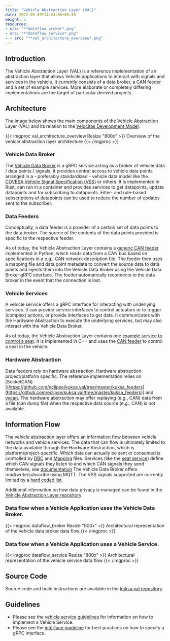 ```yaml
---
title: "Vehicle Abstraction Layer (VAL)"
date: 2022-05-09T14:24:56+05:30
weight: 3
resources:
- src: "**dataflow_broker*.png"
- src: "**dataflow_service*.png"
- - src: "**val_architecture_overview*.png"
---
```


## Introduction

The Vehicle Abstraction Layer (VAL) is a reference implementation of an abstraction layer that allows Vehicle applications
to interact with signals and services in the vehicle.
It currently consists of a data broker, a CAN feeder and a set of example services.
More elaborate or completely differing implementations are the target of particular derived projects.

## Architecture

The image below shows the main components of the Vehicle Abstraction Layer (VAL) and its relation to the [Velocitas Development Model](/docs/development-model.md).

{{< imgproc val_architecture_overview Resize "800x" >}}
  Overview of the vehicle abstraction layer architecture
{{< /imgproc >}}

### Vehicle Data Broker

The [Vehicle Data Broker](https://github.com/eclipse/kuksa.val/tree/master/kuksa_databroker) is a gRPC service acting as a broker of vehicle data / data points / signals.
It provides central access to vehicle data points arranged in a - preferably standardized - vehicle data model like the [COVESA Vehicle Signal Specification (VSS)](https://covesa.github.io/vehicle_signal_specification/) or others.
It is implemented in Rust, can run in a container and provides services to get datapoints, update datapoints and for subscribing to datapoints.
Filter- and rule-based subscriptions of datapoints can be used to reduce the number of updates sent to the subscriber.

### Data Feeders

Conceptually, a data feeder is a provider of a certain set of data points to the data broker.
The source of the contents of the data points provided is specific to the respective feeder.

As of today, the Vehicle Abstraction Layer contains a [generic CAN feeder](https://github.com/eclipse/kuksa.val/tree/master/kuksa_feeders) implemented in Python,
which reads data from a CAN bus based on specifications in a e.g., CAN network description file.
The feeder then uses a mapping file and data point metadata to convert the source data to data points and injects them into the Vehicle Data Broker using the Vehicle Data Broker gRPC interface.
The feeder automatically reconnects to the data broker in the event that the connection is lost.

### Vehicle Services

A vehicle service offers a gRPC interface for interacting with underlying services.
It can provide service interfaces to control actuators or to trigger (complex) actions, or provide interfaces to get data.
It communicates with the Hardware Abstraction to execute the underlying services, but may also interact with the Vehicle Data Broker.

As of today, the Vehicle Abstraction Layer contains one [example service to control a seat](https://github.com/eclipse/kuksa.val.services/tree/v0.1.0/seat_service).
It is implemented in C++ and uses the [CAN feeder](https://github.com/eclipse/kuksa.val/tree/master/kuksa_feeders) to control a seat in the vehicle.

### Hardware Abstraction

Data feeders rely on hardware abstraction. Hardware abstraction project/platform specific.
The reference implementation relies on [SocketCAN][(https://github.com/eclipse/kuksa.val/tree/master/kuksa_feeders](https://github.com/eclipse/kuksa.val/tree/master/kuksa_feeders)) and
[vxcan](https://github.com/eclipse/kuksa.val/tree/master/kuksa_feeders).
The hardware abstraction may offer replaying (e.g., CAN) data from a file (can dump file) when the respective data source (e.g., CAN) is not available.

## Information Flow

The vehicle abstraction layer offers an information flow between vehicle networks and vehicle services.
The data that can flow is ultimately limited to the data available through the Hardware Abstraction, which is platform/project-specific.
Which data can actually be sent or consumed is controlled by [DBC](https://github.com/eclipse/kuksa.val/blob/master/kuksa_feeders/dbc2val/Model3CAN.dbc)
and [Mapping](https://github.com/eclipse/kuksa.val/blob/master/kuksa_feeders/dbc2val/mapping.yml) files.
Services (like the [seat service](https://github.com/eclipse/kuksa.val.services/tree/v0.1.0/seat_service)) define which CAN signals they listen to and which CAN signals they send themselves, see [documentation](https://github.com/eclipse/kuksa.val.services/blob/v0.1.0/seat_service/src/lib/seat_adjuster/seat_controller/README.md)
The Vehicle Data Broker offers read/write/subscribe using MQTT. The VSS signals supported are currently limited by a [hard coded list](https://github.com/eclipse/kuksa.val/blob/master/kuksa_databroker/databroker/src/main.rs).

Additional information on how data privacy is managed can be found in the [Vehicle Abstraction Layer repository](https://github.com/eclipse/kuksa.val.services/tree/v0.1.0#privacy-customer-information)

### Data flow when a Vehicle Application uses the Vehicle Data Broker.

{{< imgproc dataflow_broker Resize "800x" >}}
  Architectural representation of the vehicle data broker data flow
{{< /imgproc >}}

### Data flow when a Vehicle Application uses a Vehicle Service.

{{< imgproc dataflow_service Resize "800x" >}}
  Architectural representation of the vehicle service data flow
{{< /imgproc >}}

## Source Code

Source code and build instructions are available in the [kuksa.val repository](https://github.com/eclipse/kuksa.val).

## Guidelines

- Please see the [vehicle service guidelines](vehicle_service.md) for information on how to implement a Vehicle Service.
- Please see the [interface guideline](interface_guideline.md) for best practices on how to specify a gRPC interface.
